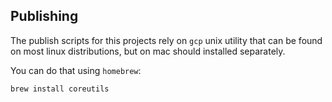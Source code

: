 ## Publishing

The publish scripts for this projects rely on `gcp` unix utility that can be found on most linux distributions, but on mac should installed separately.

You can do that using `homebrew`:

`brew install coreutils`

